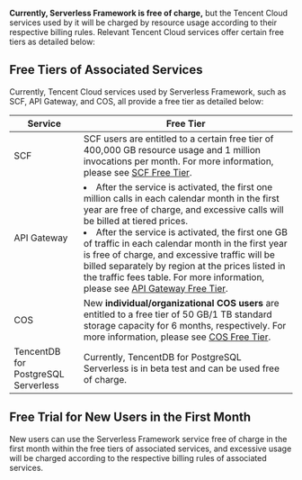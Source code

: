 **Currently, Serverless Framework is free of charge,** but the Tencent Cloud services used by it will be charged by resource usage according to their respective billing rules. Relevant Tencent Cloud services offer certain free tiers as detailed below:

## Free Tiers of Associated Services

Currently, Tencent Cloud services used by Serverless Framework, such as SCF, API Gateway, and COS, all provide a free tier as detailed below:


| Service | Free Tier |
| ------------------------------ | ------------------------------------------------------------ |
| SCF | SCF users are entitled to a certain free tier of 400,000 GB resource usage and 1 million invocations per month. For more information, please see [SCF Free Tier](https://intl.cloud.tencent.com/document/product/583/12282). |
| API Gateway | <li>After the service is activated, the first one million calls in each calendar month in the first year are free of charge, and excessive calls will be billed at tiered prices. </li><li>After the service is activated, the first one GB of traffic in each calendar month in the first year is free of charge, and excessive traffic will be billed separately by region at the prices listed in the traffic fees table. For more information, please see [API Gateway Free Tier](https://intl.cloud.tencent.com/document/product/628/11771).</li> |
| COS  | New **individual/organizational COS users** are entitled to a free tier of 50 GB/1 TB standard storage capacity for 6 months, respectively. For more information, please see [COS Free Tier](https://intl.cloud.tencent.com/document/product/436/6240). |
| TencentDB for PostgreSQL Serverless | Currently, TencentDB for PostgreSQL Serverless is in beta test and can be used free of charge. |

## Free Trial for New Users in the First Month

New users can use the Serverless Framework service free of charge in the first month within the free tiers of associated services, and excessive usage will be charged according to the respective billing rules of associated services.

